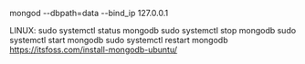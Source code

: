 mongod --dbpath=data --bind_ip 127.0.0.1

LINUX:
sudo systemctl status mongodb
sudo systemctl stop mongodb
sudo systemctl start mongodb
sudo systemctl restart mongodb
https://itsfoss.com/install-mongodb-ubuntu/
